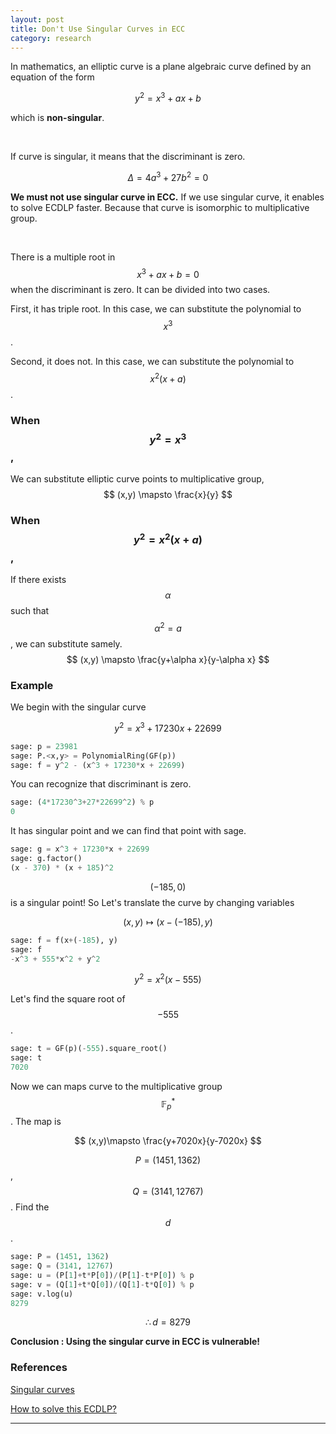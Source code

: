 ```yaml
---
layout: post
title: Don't Use Singular Curves in ECC
category: research
---
```


In mathematics, an elliptic curve is a plane algebraic curve defined by an equation of the form

$$
y^{2}=x^{3}+ax+b
$$

which is **non-singular**.

<br>

If curve is singular, it means that the discriminant is zero.

$$
\Delta=4a^{3}+27b^{2}=0
$$

**We must not use singular curve in ECC.** If we use singular curve, it enables to solve ECDLP faster. Because that curve is isomorphic to multiplicative group.

<br>

There is a multiple root in $$x^{3}+ax+b=0$$ when the discriminant is zero. It can be divided into two cases.

First, it has triple root. In this case, we can substitute the polynomial to $$x^{3}$$.

Second, it does not. In this case, we can substitute the polynomial to $$x^{2}(x+a)$$.



### When $$y^{2}=x^{3}$$,

We can substitute elliptic curve points to multiplicative group,
$$
(x,y) \mapsto \frac{x}{y}
$$


### When $$y^{2}=x^{2}(x+a)$$,

If there exists $$\alpha$$ such that $$\alpha^{2}=a$$, we can substitute samely.
$$
(x,y) \mapsto \frac{y+\alpha x}{y-\alpha x}
$$


### Example

We begin with the singular curve

$$
y^{2}=x^{3}+17230x+22699
$$

```python
sage: p = 23981
sage: P.<x,y> = PolynomialRing(GF(p))
sage: f = y^2 - (x^3 + 17230*x + 22699)
```

You can recognize that discriminant is zero.

```python
sage: (4*17230^3+27*22699^2) % p
0
```

It has singular point and we can find that point with sage.

```python
sage: g = x^3 + 17230*x + 22699
sage: g.factor()
(x - 370) * (x + 185)^2
```

$$(-185, 0)$$ is a singular point! So Let's translate the curve by changing variables

$$
(x, y)\mapsto(x-(-185), y)
$$

```python
sage: f = f(x+(-185), y)
sage: f
-x^3 + 555*x^2 + y^2
```

$$
y^2=x^2(x-555)
$$

Let's find the square root of $$-555$$.

```python
sage: t = GF(p)(-555).square_root()
sage: t
7020
```

Now we can maps curve to the multiplicative group $$\mathbb{F}^{*}_{p}$$. The map is

$$
(x,y)\mapsto \frac{y+7020x}{y-7020x}
$$


$$P=(1451, 1362)$$, $$Q=(3141, 12767)$$. Find the $$d$$. 

```python
sage: P = (1451, 1362)
sage: Q = (3141, 12767)
sage: u = (P[1]+t*P[0])/(P[1]-t*P[0]) % p
sage: v = (Q[1]+t*Q[0])/(Q[1]-t*Q[0]) % p
sage: v.log(u)
8279
```

$$
\therefore d=8279
$$


**Conclusion : Using the singular curve in ECC is vulnerable!**



### References

[Singular curves](https://ecc.danil.co/tasks/singular/)

[How to solve this ECDLP?](https://crypto.stackexchange.com/questions/61302/how-to-solve-this-ecdlp)

- - -

